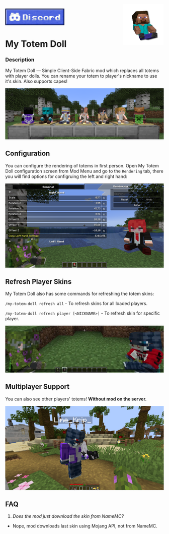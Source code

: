 <img src="src/main/resources/icon/icon.png" align="right" width="130px" alt="mod logo"/>

[![Discord link to the "LopyMine's Project" discrod server](img/discord_banner.png)](https://discord.gg/NZzxdkrV4s)

# My Totem Doll
### Description

My Totem Doll — Simple Client-Side Fabric mod which replaces all totems with player dolls. You can rename your totem to player's nickname to use it's skin. Also supports capes!

![Dolls](img/dolls.png)

## Configuration

You can configure the rendering of totems in first person. Open My Totem Doll configuration screen from Mod Menu and go to the `Rendering` tab, there you will find options for configruing the left and right hand:

![Showcase](img/configuration.png)

## Refresh Player Skins

My Totem Doll also has some commands for refreshing the totem skins:

`/my-totem-doll refresh all` - To refresh skins for all loaded players.

`/my-totem-doll refresh player [<NICKNAME>]` - To refresh skin for specific player.

![Showcase](img/refreshing_skins.webp)

## Multiplayer Support

You can also see other players' totems! **Without mod on the server.**

![Demonstration of how player "Lime_Krip_" holds a totem with the player nickname "_MrDragon_"](img/multiplayer.png)

## FAQ
1) *Does the mod just download the skin from NameMC?*
- Nope, mod downloads last skin using Mojang API, not from NameMC.